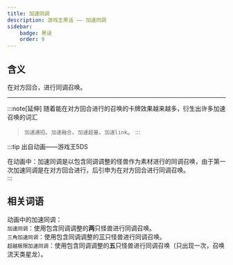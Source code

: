 ```yaml
---
title: 加速同调
description: 游戏王黑话 —— 加速同调
sidebar:
    badge: 黑话
    order: 9
---
```


## 含义

在对方回合，进行同调召唤。  

<!-- (官方翻译中，使用**同步召唤**而不是**同调召唤** ) -->

---

:::note[延伸]
随着能在对方回合进行的召唤的卡牌效果越来越多，衍生出许多加速召唤的词汇  
> `加速通招`、`加速融合`、`加速超量`、`加速link`。
:::

:::tip
出自动画——游戏王5DS

在动画中：加速同调是以包含同调调整的怪兽作为素材进行的同调召唤，由于第一次加速同调是在对方回合进行，后引申为在对方回合进行同调召唤。  
:::

## 相关词语

动画中的加速同调：  
`加速同调`：使用包含同调调整的**两**只怪兽进行同调召唤。  
`三角加速同调`：使用包含同调调整的**三**只怪兽进行同调召唤。  
`超越极限加速同调`：使用包含同调调整的**五**只怪兽进行同调召唤（只出现一次，召唤流天类星龙）。
